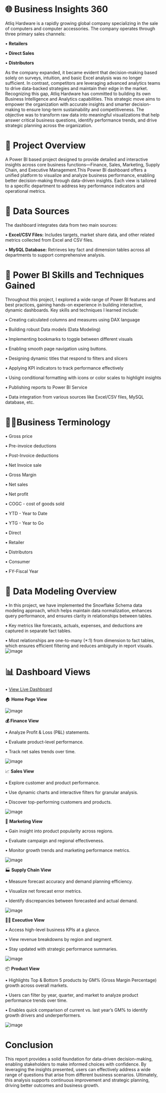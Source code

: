 # 🌐 Business Insights 360

Atliq Hardware is a rapidly growing global company specializing in the sale of computers and computer accessories. The company operates through three primary sales channels:

• **Retailers**

• **Direct Sales**

• **Distributors**

As the company expanded, it became evident that decision-making based solely on surveys, intuition, and basic Excel analysis was no longer sufficient. In contrast, competitors are leveraging advanced analytics teams to drive data-backed strategies and maintain their edge in the market.
Recognizing this gap, Atliq Hardware has committed to building its own Business Intelligence and Analytics capabilities. This strategic move aims to empower the organization with accurate insights and smarter decision-making to ensure long-term sustainability and competitiveness.
The objective was to transform raw data into meaningful visualizations that help answer critical business questions, identify performance trends, and drive strategic planning across the organization.

# 🚀 Project Overview
A Power BI based project designed to provide detailed and interactive insights across core business functions—Finance, Sales, Marketing, Supply Chain, and Executive Management.This Powwr BI dashboard offers a unified platform to visualize and analyze business performance, enabling better decision-making through data-driven insights. Each view is tailored to a specific department to address key performance indicators and operational metrics.

# 📂 Data Sources

The dashboard integrates data from two main sources:

• **Excel/CSV Files:** Includes targets, market share data, and other related metrics collected from Excel and CSV files.

• **MySQL Database:** Retrieves key fact and dimension tables across all departments to support comprehensive analysis.

# 🧠 Power BI Skills and Techniques Gained

Throughout this project, I explored a wide range of Power BI features and best practices, gaining hands-on experience in building interactive, dynamic dashboards. Key skills and techniques I learned include:

• Creating calculated columns and measures using DAX language

• Building robust Data models (Data Modeling)

• Implementing bookmarks to toggle between different visuals

• Enabling smooth page navigation using buttons.

• Designing dynamic titles that respond to filters and slicers

• Applying KPI indicators to track performance effectively

• Using conditional formatting with icons or color scales to highlight insights

• Publishing reports to Power BI Service
  
• Data integration from various sources like Excel/CSV files, MySQL database, etc.

# 💼📘Business Terminology

• Gross price

• Pre-invoice deductions

• Post-Invoice deductions

• Net Invoice sale

• Gross Margin

• Net sales

• Net profit

• COGC - cost of goods sold

• YTD - Year to Date

• YTG - Year to Go

• Direct

• Retailer

• Distributors

• Consumer
 
• FY-Fiscal Year

# 🧱 Data Modeling Overview   

• In this project, we have implemented the Snowflake Schema data modeling approach, which helps maintain data normalization, enhances query performance, and ensures clarity in relationships between tables.

• Key metrics like forecasts, actuals, expenses, and deductions are captured in separate fact tables.

• Most relationships are one-to-many (*:1) from dimension to fact tables, which ensures efficient filtering and reduces ambiguity in report visuals.
![image](https://github.com/user-attachments/assets/cd360e0c-4c9a-4b17-8bba-d4c7624cff09)

# 📊 Dashboard Views
 
• [View Live Dashboard](https://app.powerbi.com/view?r=eyJrIjoiYTIzY2M5MzctMmE5Yi00ZDdjLTlhMWEtYjM4NWM0NTc2YjdiIiwidCI6ImM2ZTU0OWIzLTVmNDUtNDAzMi1hYWU5LWQ0MjQ0ZGM1YjJjNCJ9)

🏠 **Home Page View**

![image](https://github.com/user-attachments/assets/60ab23f6-c40c-408e-aaf9-470e3c9fcb01)

**💰 Finance View**

• Analyze Profit & Loss (P&L) statements.

• Evaluate product-level performance.

• Track net sales trends over time.

![image](https://github.com/user-attachments/assets/03548ccb-3dc8-4bc4-99fc-8e17aa60eeb1)


📈 **Sales View**

• Explore customer and product performance.

• Use dynamic charts and interactive filters for granular analysis.

• Discover top-performing customers and products.

![image](https://github.com/user-attachments/assets/55079d44-8946-41e9-8bb0-2df161994b5a)

📣 **Marketing View**

• Gain insight into product popularity across regions.

• Evaluate campaign and regional effectiveness.

• Monitor growth trends and marketing performance metrics.

![image](https://github.com/user-attachments/assets/3d81cffe-c348-4520-82fd-dbc26d5a783c)

🏭 **Supply Chain View**

• Measure forecast accuracy and demand planning efficiency.

• Visualize net forecast error metrics.

• Identify discrepancies between forecasted and actual demand.

![image](https://github.com/user-attachments/assets/aeba96c8-b2cd-4b92-8d5a-fc5d76af628d)

🧑‍💼 **Executive View**

• Access high-level business KPIs at a glance.

• View revenue breakdowns by region and segment.

• Stay updated with strategic performance summaries.

![image](https://github.com/user-attachments/assets/cafe7bb7-36f4-4ec4-826a-ecfc1201f704)

📦 **Product View**

• Highlights Top & Bottom 5 products by GM% (Gross Margin Percentage) growth across overall markets.

• Users can filter by year, quarter, and market to analyze product performance trends over time.

• Enables quick comparison of current vs. last year’s GM% to identify growth drivers and underperformers.

![image](https://github.com/user-attachments/assets/ae2349b0-0ea0-4446-a4dd-918d1245419f)

# Conclusion
This report provides a solid foundation for data-driven decision-making, enabling stakeholders to make informed choices with confidence. By leveraging the insights presented, users can effectively address a wide range of questions that arise from different business scenarios. Ultimately, this analysis supports continuous improvement and strategic planning, driving better outcomes and business growth.













